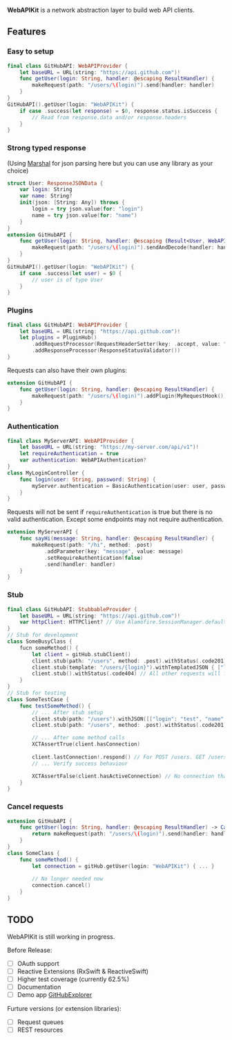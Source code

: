 **WebAPIKit** is a network abstraction layer to build web API clients. 

## Features

### Easy to setup 

```swift
final class GitHubAPI: WebAPIProvider {
    let baseURL = URL(string: "https://api.github.com")!
    func getUser(login: String, handler: @escaping ResultHandler) {
        makeRequest(path: "/users/\(login)").send(handler: handler)
    }
}
GitHubAPI().getUser(login: "WebAPIKit") {
    if case .success(let response) = $0, response.status.isSuccess {
        // Read from response.data and/or response.headers
    }
}

```

### Strong typed response

(Using [Marshal](https://github.com/utahiosmac/Marshal) for json parsing here but you can use any library as your choice)

```swift
struct User: ResponseJSONData {
    var login: String
    var name: String?
    init(json: [String: Any]) throws {
        login = try json.value(for: "login")
        name = try json.value(for: "name")
    }
}
extension GitHubAPI {
    func getUser(login: String, handler: @escaping (Result<User, WebAPIError>) -> Void) {
        makeRequest(path: "/users/\(login)").sendAndDecode(handler: handler)
    }
}
GitHubAPI().getUser(login: "WebAPIKit") {
    if case .success(let user) = $0 {
        // user is of type User
    }
}
```

### Plugins

```swift
final class GitHubAPI: WebAPIProvider {
    let baseURL = URL(string: "https://api.github.com")!
    let plugins = PluginHub()
        .addRequestProcessor(RequestHeaderSetter(key: .accept, value: "application/vnd.github.v3+json"))
        .addResponseProcessor(ResponseStatusValidator())
}
```

Requests can also have their own plugins: 

```swift
extension GitHubAPI {
    func getUser(login: String, handler: @escaping ResultHandler) {
        makeRequest(path: "/users/\(login)").addPlugin(MyRequestHook()).send(handler: handler)
    }
}
```

### Authentication

```swift
final class MyServerAPI: WebAPIProvider {
    let baseURL = URL(string: "https://my-server.com/api/v1")!
    let requireAuthentication = true
    var authentication: WebAPIAuthentication?
}
class MyLoginController {
    func login(user: String, password: String) {
        myServer.authentication = BasicAuthentication(user: user, password: password)
    }
}
```

Requests will not be sent if `requireAuthentication` is true but there is no valid authentication. Except some endpoints may not require authentication. 

```swift 
extension MyServerAPI {
    func sayHi(message: String, handler: @escaping ResultHandler) {
        makeRequest(path: "/hi", method: .post)
            .addParameter(key: "message", value: message)
            .setRequireAuthentication(false)
            .send(handler: handler)
    }
}
```

### Stub

```swift
final class GitHubAPI: StubbableProvider {
    let baseURL = URL(string: "https://api.github.com")!
    var httpClient: HTTPClient? // Use Alamofire.SessionManager.default if not defined
}
// Stub for development
class SomeBusyClass {
    fucn someMethod() {
        let client = gitHub.stubClient()
        client.stub(path: "/users", method: .post).withStatus(.code201)
        client.stub(template: "/users/{login}").withTemplatedJSON { ["login": $0["login"]!, "name": "User"] }
        client.stub().withStatus(.code404) // All other requests will fail with 404
    }
}
// Stub for testing
class SomeTestCase {
    func testSomeMethod() {
        // ... After stub setup
        client.stub(path: "/users").withJSON([["login": "test", "name": "Tester"]])
        client.stub(path: "/users", method: .post).withStatus(.code201).withMode(.manual)

        // ... After some method calls
        XCTAssertTrue(client.hasConnection)
        
        client.lastConnection!.respond() // For POST /users. GET /users will respond with json data automatically
        // ... Verify success behaviour 

        XCTAssertFalse(client.hasActiveConnection) // No connection that is not yet responded to or canceled
    }
}
```

### Cancel requests

```swift
extension GitHubAPI {
    func getUser(login: String, handler: @escaping ResultHandler) -> Cancelable {
        return makeRequest(path: "/users/\(login)").send(handler: handler)
    }
}
class SomeClass {
    func someMethod() {
        let connection = gitHub.getUser(login: "WebAPIKit") { ... }
        
        // No longer needed now
        connection.cancel()
    }
}
```

## TODO

WebAPIKit is still working in progress. 

Before Release: 

- [ ] OAuth support
- [ ] Reactive Extensions (RxSwift & ReactiveSwift)
- [ ] Higher test coverage (currently 62.5%)
- [ ] Documentation
- [ ] Demo app [GitHubExplorer](https://github.com/evan-liu/GitHubExplorer)

Furture versions (or extension libraries): 

- [ ] Request queues
- [ ] REST resources
